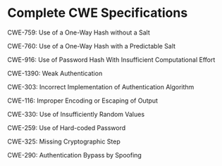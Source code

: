 

# Complete CWE Specifications

CWE-759: Use of a One-Way Hash without a Salt

CWE-760: Use of a One-Way Hash with a Predictable Salt

CWE-916: Use of Password Hash With Insufficient Computational Effort

CWE-1390: Weak Authentication

CWE-303: Incorrect Implementation of Authentication Algorithm

CWE-116: Improper Encoding or Escaping of Output

CWE-330: Use of Insufficiently Random Values

CWE-259: Use of Hard-coded Password

CWE-325: Missing Cryptographic Step

CWE-290: Authentication Bypass by Spoofing